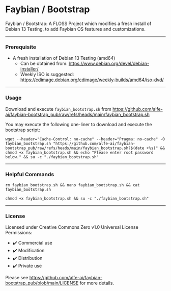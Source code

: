 # Faybian / Bootstrap
Faybian / Bootstrap: A FLOSS Project which modifies a fresh install of Debian 13 Testing, to add Faybian OS features and customizations.

---
### Prerequisite
- A fresh installation of Debian 13 Testing (amd64)
  - Can be obtained from: https://www.debian.org/devel/debian-installer/  
  - Weekly ISO is suggested: https://cdimage.debian.org/cdimage/weekly-builds/amd64/iso-dvd/

---
### Usage

Download and execute `faybian_bootstrap.sh` from https://github.com/alfe-ai/faybian-bootstrap_pub/raw/refs/heads/main/faybian_bootstrap.sh

You may execute the following one-liner to download and execute the bootstrap script:
```
wget --header="Cache-Control: no-cache" --header="Pragma: no-cache" -O faybian_bootstrap.sh "https://github.com/alfe-ai/faybian-bootstrap_pub/raw/refs/heads/main/faybian_bootstrap.sh?$(date +%s)" && chmod +x faybian_bootstrap.sh && echo "Please enter root password below." && su -c "./faybian_bootstrap.sh"
```

---
### Helpful Commands

```
rm faybian_bootstrap.sh && nano faybian_bootstrap.sh && cat faybian_bootstrap.sh 
```

```
chmod +x faybian_bootstrap.sh && su -c "./faybian_bootstrap.sh"
```

---
### License

Licensed under Creative Commons Zero v1.0 Universal License  
Permissions:
- ✔️ Commercial use
- ✔️ Modification
- ✔️ Distribution
- ✔️ Private use

Please see https://github.com/alfe-ai/faybian-bootstrap_pub/blob/main/LICENSE for more details.



